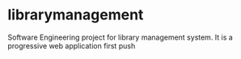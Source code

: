 # librarymanagement
Software Engineering project for library management system. It is a progressive web application 
first push
